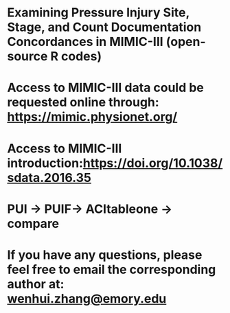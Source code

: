 # Examining Pressure Injury Site, Stage, and Count Documentation Concordances in MIMIC-III  (open-source R codes)
# Access to MIMIC-III data could be requested online through: https://mimic.physionet.org/
# Access to MIMIC-III introduction:https://doi.org/10.1038/sdata.2016.35 
# PUI -> PUIF-> ACItableone -> compare
# If you have any questions, please feel free to email the corresponding author at: wenhui.zhang@emory.edu
